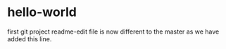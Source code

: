 # hello-world
first git project
readme-edit file is now different to the master as we have added this line.
